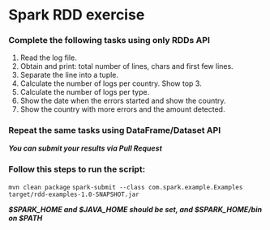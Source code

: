 # Spark RDD exercise

### Complete the following tasks using only RDDs API

1. Read the log file.
2. Obtain and print: total number of lines, chars and first few lines.
3. Separate the line into a tuple.
4. Calculate the number of logs per country. Show top 3.
5. Calculate the number of logs per type.
6. Show the date when the errors started and show the country.
7. Show the country with more errors and the amount detected.

### Repeat the same tasks using DataFrame/Dataset API

___You can submit your results via Pull Request___


### Follow this steps to run the script:
`mvn clean package`
`spark-submit --class com.spark.example.Examples target/rdd-examples-1.0-SNAPSHOT.jar`

___$SPARK_HOME and $JAVA_HOME should be set, and $SPARK_HOME/bin on $PATH___
